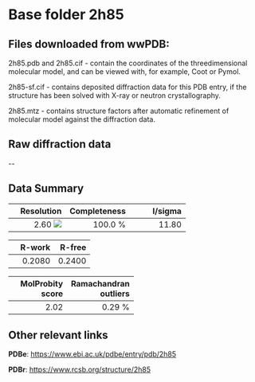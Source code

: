 # Base folder 2h85

## Files downloaded from wwPDB:

2h85.pdb and 2h85.cif - contain the coordinates of the threedimensional molecular model, and can be viewed with, for example, Coot or Pymol.

2h85-sf.cif - contains deposited diffraction data for this PDB entry, if the structure has been solved with X-ray or neutron crystallography.

2h85.mtz - contains structure factors after automatic refinement of molecular model against the diffraction data.

## Raw diffraction data

--<br> 

## Data Summary
|   | Resolution | Completeness| I/sigma |
|---|-------------:|----------------:|--------------:|
|   |2.60 <img src="https://latex.codecogs.com/svg.latex?{\mbox{\normalfont\AA}}"/>|100.0 %|<img width=50/>11.80|

|   | **R-work**| **R-free**   
|---|-------------:|----------------:|           
||0.2080|0.2400|

|   |**MolProbity<br>score**| **Ramachandran<br>outliers** 
|---|-------------:|----------------:|
||2.02|0.29 %|

## Other relevant links 
**PDBe**:  https://www.ebi.ac.uk/pdbe/entry/pdb/2h85
 
**PDBr**: https://www.rcsb.org/structure/2h85 

